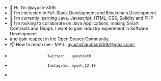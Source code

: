 - 👋 Hi, I’m @ayush-3516
- 👀 I’m interested in Full-Stack Development and Blockchain Development
- 🌱 I’m currently learning Java, Javascript, HTML, CSS, Solidity and PHP
- 💞️ I’m looking to collaborate on Java Applications, making Smart Contracts and Dapps. I want to gain industry experiment in Software Development
-    and gain respect in the Open Source Community.
- 📫 How to reach me:- MAIL:      ayushchaudhari3516@gmail.com
-                      Twitter:   ayushXeth
-                      Instagram: ayush_12.10
-                      

<!---
ayush-3516/ayush-3516 is a ✨ special ✨ repository because its `README.md` (this file) appears on your GitHub profile.
You can click the Preview link to take a look at your changes.
--->
